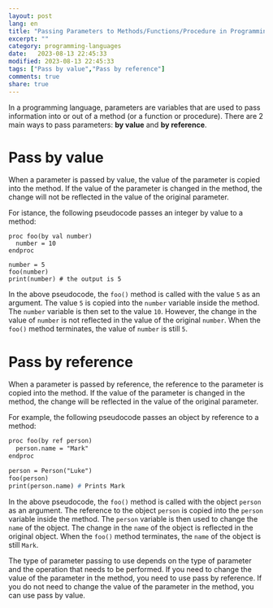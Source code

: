 ```yaml
--- 
layout: post
lang: en
title: "Passing Parameters to Methods/Functions/Procedure in Programming Languages"
excerpt: ""
category: programming-languages
date:   2023-08-13 22:45:33
modified: 2023-08-13 22:45:33
tags: ["Pass by value","Pass by reference"]
comments: true
share: true
---
```


In a programming language, parameters are variables that are used to pass information into or out of a method (or a function or procedure). There are 2 main ways to pass parameters: **by value** and **by reference**.

# Pass by value

When a parameter is passed by value, the value of the parameter is copied into the method. If the value of the parameter is changed in the method, the change will not be reflected in the value of the original parameter.

For istance, the following pseudocode passes an integer by value to a method:

```
proc foo(by val number)
  number = 10
endproc

number = 5
foo(number)
print(number) # the output is 5
```
In the above pseudocode, the `foo()` method is called with the value `5` as an argument. The value `5` is copied into the `number` variable inside the method. The `number` variable is then set to the value `10`. However, the change in the value of `number` is not reflected in the value of the original `number`. When the `foo()` method terminates, the value of `number` is still `5`.

# Pass by reference

When a parameter is passed by reference, the reference to the parameter is copied into the method. If the value of the parameter is changed in the method, the change will be reflected in the value of the original parameter.

For example, the following pseudocode passes an object by reference to a method:

```pascal
proc foo(by ref person)
  person.name = "Mark"
endproc 

person = Person("Luke")
foo(person)
print(person.name) # Prints Mark
```

In the above pseudocode, the `foo()` method is called with the object `person` as an argument. The reference to the object `person` is copied into the `person` variable inside the method. The `person` variable is then used to change the `name` of the object. The change in the `name` of the object is reflected in the original object. When the `foo()` method terminates, the `name` of the object is still `Mark`.

The type of parameter passing to use depends on the type of parameter and the operation that needs to be performed. If you need to change the value of the parameter in the method, you need to use pass by reference. If you do not need to change the value of the parameter in the method, you can use pass by value.

